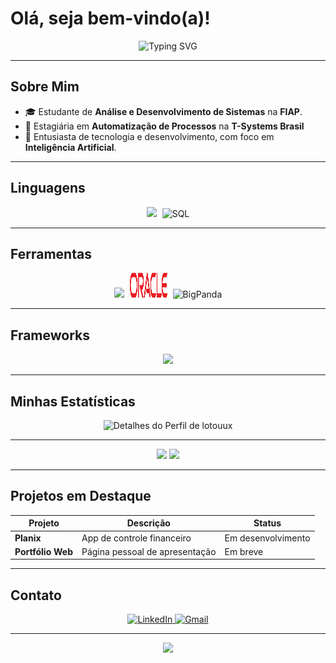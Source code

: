 # Olá, seja bem-vindo(a)!

<p align="center">
  <img src="https://readme-typing-svg.demolab.com?font=Fira+Code&weight=700&size=24&pause=1000&color=8E44AD&center=true&vCenter=true&width=435&lines=Hello+World!" alt="Typing SVG" />
</p>

---

## Sobre Mim

- 🎓 Estudante de **Análise e Desenvolvimento de Sistemas** na **FIAP**.
- 🏢 Estagiária em **Automatização de Processos** na **T-Systems Brasil**
- 💜 Entusiasta de tecnologia e desenvolvimento, com foco em **Inteligência Artificial**.
  
---

## Linguagens
<p align="center">
  <img src="https://skillicons.dev/icons?i=python,java,javascript&theme=dark" />
  
  <!-- Ícone manual do SQL -->
  <img src="https://raw.githubusercontent.com/gilbarbara/logos/master/logos/sql.svg" alt="SQL" width="60" height="40" style="margin-left: 5px;" />
</p>


---

## Ferramentas
<p align="center">
  <!-- Ícones do SkillIcons -->
  <img src="https://skillicons.dev/icons?i=git,figma,pycharm,vscode&theme=dark" />
  
  <!-- Ícone manual do Oracle -->
  <img src="https://raw.githubusercontent.com/goranvasic/svg-logos/main/oracle-logo.svg" alt="Oracle" width="60" height="40" style="margin-left: 5px;" />
  
  <!-- Ícone manual do BigPanda -->
  <img src="https://raw.githubusercontent.com/gilbarbara/logos/master/logos/bigpanda.svg" alt="BigPanda" width="90" height="40" style="margin-left: 5px;" />
</p>

---

## Frameworks
<p align="center">
  <img src="https://skillicons.dev/icons?i=nodejs&theme=dark" />
</p>


---

## Minhas Estatísticas
<p align="center">
  <img src="https://github-profile-summary-cards.vercel.app/api/cards/profile-details?username=lotouux&theme=tokyonight" alt="Detalhes do Perfil de lotouux" />
</p>

---

<p align="center">
  <img height="180em" src="https://github-readme-stats.vercel.app/api?username=lotouux&show_icons=true&theme=material-palenight&include_all_commits=true&count_private=true"/>
  <img height="180em" src="https://github-readme-stats.vercel.app/api/top-langs/?username=lotouux&layout=compact&langs_count=8&theme=material-palenight"/>
</p>

---

## Projetos em Destaque

<div align="center">

| Projeto         | Descrição                     | Status             |
|-----------------|-------------------------------|--------------------|
| **Planix**       | App de controle financeiro     | Em desenvolvimento |
| **Portfólio Web** | Página pessoal de apresentação | Em breve           |

</div>


---

## Contato

<p align="center">
  <a href="https://www.linkedin.com/in/beatriz-camargo-serafini-b8b667349/" target="_blank"> <img src="https://img.shields.io/badge/LinkedIn-8e44ad?style=for-the-badge&logo=linkedin&logoColor=white" alt="LinkedIn" />
  </a>
  <a href="mailto:beatriz.c.serafini@gmail.com" target="_blank"> <img src="https://img.shields.io/badge/Gmail-8e44ad?style=for-the-badge&logo=gmail&logoColor=white" alt="Gmail" />
  </a>
  </p>

---

<p align="center">
  <img src="https://capsule-render.vercel.app/api?type=waving&color=9F7AEA&height=150&section=footer"/>
</p>
